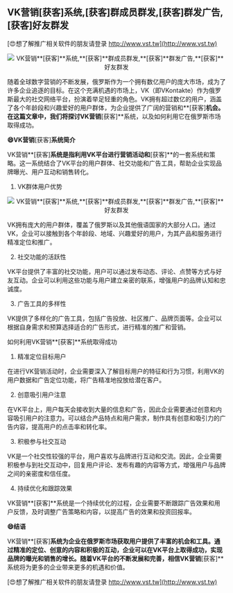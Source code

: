 ## **VK营销**[获客]**系统,**[获客]**群成员群发,**[获客]**群发广告,**[获客]**好友群发**

[😍想了解推广相关软件的朋友请登录 http://www.vst.tw](http://www.vst.tw)

 <center><img src="https://vst.tw/MP4/tuiguang/png/4.png" alt="VK营销**[获客]**系统,**[获客]**群成员群发,**[获客]**群发广告,**[获客]**好友群发"></center>

随着全球数字营销的不断发展，俄罗斯作为一个拥有数亿用户的庞大市场，成为了许多企业追逐的目标。在这个充满机遇的市场上，VK（即VKontakte）作为俄罗斯最大的社交网络平台，扮演着举足轻重的角色。VK拥有超过数亿的用户，涵盖了各个年龄段和兴趣爱好的用户群体，为企业提供了广阔的营销和**[获客]**机会。在这篇文章中，我们将探讨VK营销**[获客]**系统，以及如何利用它在俄罗斯市场取得成功。

**😄VK营销**[获客]**系统简介**

VK营销**[获客]**系统是指利用VK平台进行营销活动和**[获客]**的一套系统和策略。这一系统结合了VK平台的用户群体、社交功能和广告工具，帮助企业实现品牌曝光、用户互动和销售转化。

1. VK群体用户优势

 <center><img src="https://vst.tw/MP4/tuiguang/png/7.png" alt="VK营销**[获客]**系统,**[获客]**群成员群发,**[获客]**群发广告,**[获客]**好友群发"></center>

VK拥有庞大的用户群体，覆盖了俄罗斯以及其他俄语国家的大部分人口。通过VK，企业可以接触到各个年龄段、地域、兴趣爱好的用户，为其产品和服务进行精准定位和推广。

2. 社交功能的活跃性

VK平台提供了丰富的社交功能，用户可以通过发布动态、评论、点赞等方式与好友互动。企业可以利用这些功能与用户建立亲密的联系，增强用户的品牌认知和忠诚度。

3. 广告工具的多样性

VK提供了多样化的广告工具，包括广告投放、社区推广、品牌页面等。企业可以根据自身需求和预算选择适合的广告形式，进行精准的推广和营销。

如何利用VK营销**[获客]**系统取得成功
1. 精准定位目标用户

在进行VK营销活动时，企业需要深入了解目标用户的特征和行为习惯，利用VK的用户数据和广告定位功能，将广告精准地投放给潜在客户。

2. 创意吸引用户注意

在VK平台上，用户每天会接收到大量的信息和广告，因此企业需要通过创意和内容吸引用户的注意力。可以结合产品特点和用户需求，制作具有创意和吸引力的广告内容，提高用户的点击率和转化率。

3. 积极参与社交互动

VK是一个社交性较强的平台，用户喜欢与品牌进行互动和交流。因此，企业需要积极参与到社交互动中，回复用户评论、发布有趣的内容等方式，增强用户与品牌之间的亲密度和信任度。

4. 持续优化和跟踪效果

VK营销**[获客]**系统是一个持续优化的过程，企业需要不断跟踪广告效果和用户反馈，及时调整广告策略和内容，以提高广告的效果和投资回报率。

**😄结语**

VK营销**[获客]**系统为企业在俄罗斯市场获取用户提供了丰富的机会和工具。通过精准的定位、创意的内容和积极的互动，企业可以在VK平台上取得成功，实现品牌的曝光和销售的增长。随着VK平台的不断发展和完善，相信VK营销**[获客]**系统将为更多的企业带来更多的机遇和价值。

[😍想了解推广相关软件的朋友请登录 http://www.vst.tw](http://www.vst.tw)



